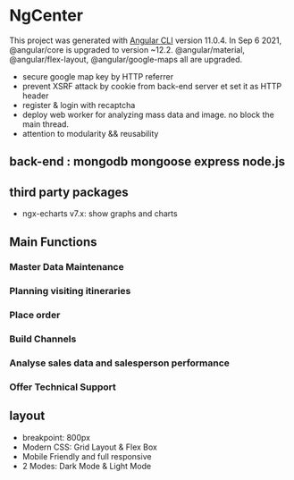 # NgCenter

This project was generated with [Angular CLI](https://github.com/angular/angular-cli) version 11.0.4. In Sep 6 2021, @angular/core is upgraded to version ~12.2. @angular/material, @angular/flex-layout, @angular/google-maps all are upgraded.

- secure google map key by HTTP referrer
- prevent XSRF attack by cookie from back-end server et set it as HTTP header
- register & login with recaptcha
- deploy web worker for analyzing mass data and image. no block the main thread.
- attention to modularity && reusability

## back-end : mongodb mongoose express node.js

## third party packages

- ngx-echarts v7.x: show graphs and charts

## Main Functions

### Master Data Maintenance

### Planning visiting itineraries

### Place order

### Build Channels

### Analyse sales data and salesperson performance

### Offer Technical Support

## layout

- breakpoint: 800px
- Modern CSS: Grid Layout & Flex Box
- Mobile Friendly and full responsive
- 2 Modes: Dark Mode & Light Mode
